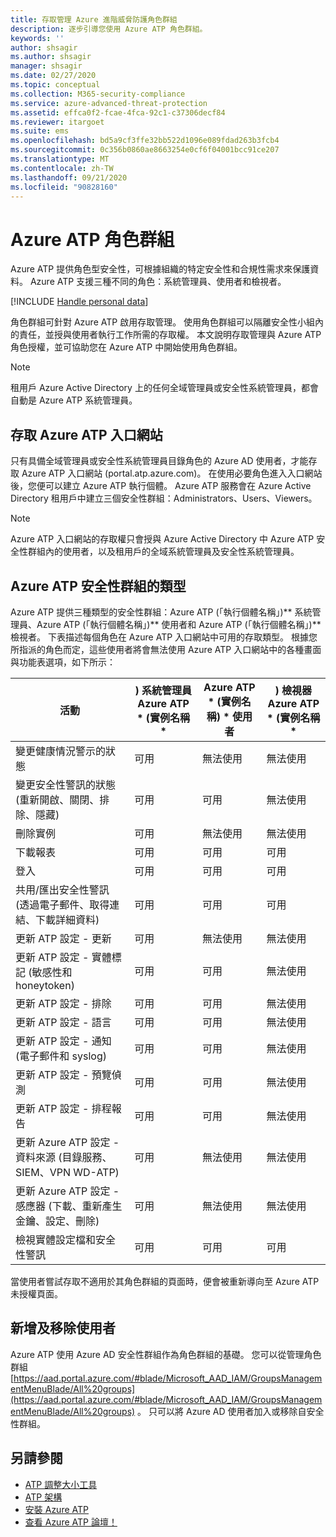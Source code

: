 ```yaml
---
title: 存取管理 Azure 進階威脅防護角色群組
description: 逐步引導您使用 Azure ATP 角色群組。
keywords: ''
author: shsagir
ms.author: shsagir
manager: shsagir
ms.date: 02/27/2020
ms.topic: conceptual
ms.collection: M365-security-compliance
ms.service: azure-advanced-threat-protection
ms.assetid: effca0f2-fcae-4fca-92c1-c37306decf84
ms.reviewer: itargoet
ms.suite: ems
ms.openlocfilehash: bd5a9cf3ffe32bb522d1096e089fdad263b3fcb4
ms.sourcegitcommit: 0c356b0860ae8663254e0cf6f04001bcc91ce207
ms.translationtype: MT
ms.contentlocale: zh-TW
ms.lasthandoff: 09/21/2020
ms.locfileid: "90828160"
---
```

# <a name="azure-atp-role-groups"></a>Azure ATP 角色群組

Azure ATP 提供角色型安全性，可根據組織的特定安全性和合規性需求來保護資料。 Azure ATP 支援三種不同的角色：系統管理員、使用者和檢視者。

[!INCLUDE [Handle personal data](../includes/gdpr-intro-sentence.md)]

角色群組可針對 Azure ATP 啟用存取管理。 使用角色群組可以隔離安全性小組內的責任，並授與使用者執行工作所需的存取權。 本文說明存取管理與 Azure ATP 角色授權，並可協助您在 Azure ATP 中開始使用角色群組。

> [!NOTE]
> 租用戶 Azure Active Directory 上的任何全域管理員或安全性系統管理員，都會自動是 Azure ATP 系統管理員。

## <a name="accessing-the-azure-atp-portal"></a>存取 Azure ATP 入口網站

只有具備全域管理員或安全性系統管理員目錄角色的 Azure AD 使用者，才能存取 Azure ATP 入口網站 (portal.atp.azure.com)。 在使用必要角色進入入口網站後，您便可以建立 Azure ATP 執行個體。 Azure ATP 服務會在 Azure Active Directory 租用戶中建立三個安全性群組：Administrators、Users、Viewers。

> [!NOTE]
> Azure ATP 入口網站的存取權只會授與 Azure Active Directory 中 Azure ATP 安全性群組內的使用者，以及租用戶的全域系統管理員及安全性系統管理員。

## <a name="types-of-azure-atp-security-groups"></a>Azure ATP 安全性群組的類型

Azure ATP 提供三種類型的安全性群組：Azure ATP (「執行個體名稱」)** 系統管理員、Azure ATP (「執行個體名稱」)** 使用者和 Azure ATP (「執行個體名稱」)** 檢視者。 下表描述每個角色在 Azure ATP 入口網站中可用的存取類型。 根據您所指派的角色而定，這些使用者將會無法使用 Azure ATP 入口網站中的各種畫面與功能表選項，如下所示：

|活動 |) 系統管理員 Azure ATP * (實例名稱*|Azure ATP * (實例名稱) * 使用者|) 檢視器 Azure ATP * (實例名稱*|
|----|----|----|----|
|變更健康情況警示的狀態|可用|無法使用|無法使用|
|變更安全性警訊的狀態 (重新開啟、關閉、排除、隱藏)|可用|可用|無法使用|
|刪除實例|可用|無法使用|無法使用|
|下載報表|可用|可用|可用|
|登入|可用|可用|可用|
|共用/匯出安全性警訊 (透過電子郵件、取得連結、下載詳細資料)|可用|可用|可用|
|更新 ATP 設定 - 更新|可用|無法使用|無法使用|
|更新 ATP 設定 - 實體標記 (敏感性和 honeytoken)|可用|可用|無法使用|
|更新 ATP 設定 - 排除|可用|可用|無法使用|
|更新 ATP 設定 - 語言|可用|可用|無法使用|
|更新 ATP 設定 - 通知 (電子郵件和 syslog)|可用|可用|無法使用|
|更新 ATP 設定 - 預覽偵測|可用|可用|無法使用|
|更新 ATP 設定 - 排程報告|可用|可用|無法使用|
|更新 Azure ATP 設定 - 資料來源 (目錄服務、SIEM、VPN WD-ATP)|可用|無法使用|無法使用|
|更新 Azure ATP 設定 - 感應器 (下載、重新產生金鑰、設定、刪除)|可用|無法使用|無法使用|
|檢視實體設定檔和安全性警訊|可用|可用|可用|

當使用者嘗試存取不適用於其角色群組的頁面時，便會被重新導向至 Azure ATP 未授權頁面。

## <a name="add-and-remove-users"></a>新增及移除使用者

Azure ATP 使用 Azure AD 安全性群組作為角色群組的基礎。 您可以從管理角色群組 [https://aad.portal.azure.com/#blade/Microsoft_AAD_IAM/GroupsManagementMenuBlade/All%20groups](https://aad.portal.azure.com/#blade/Microsoft_AAD_IAM/GroupsManagementMenuBlade/All%20groups) 。 只可以將 Azure AD 使用者加入或移除自安全性群組。

## <a name="see-also"></a>另請參閱

- [ATP 調整大小工具](https://aka.ms/aatpsizingtool)
- [ATP 架構](architecture.md)
- [安裝 Azure ATP](install-step1.md)
- [查看 Azure ATP 論壇！](https://aka.ms/azureatpcommunity)
